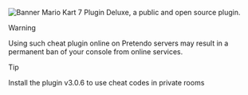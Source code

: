 ![Banner](https://github.com/SFC-hacker/Mario-Kart-7-Plugin-Deluxe-Source-Code/assets/67318218/2628a39a-dadc-43e8-98b6-097bc8dbc27a)
Mario Kart 7 Plugin Deluxe, a public and open source plugin.

> [!WARNING]
> Using such cheat plugin online on Pretendo servers may result in a permanent ban of your console from online services.

> [!TIP]
> Install the plugin v3.0.6 to use cheat codes in private rooms
